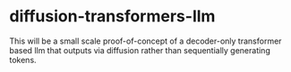 # diffusion-transformers-llm
This will be a small scale proof-of-concept of a decoder-only transformer based llm that outputs via diffusion rather than sequentially generating tokens.
